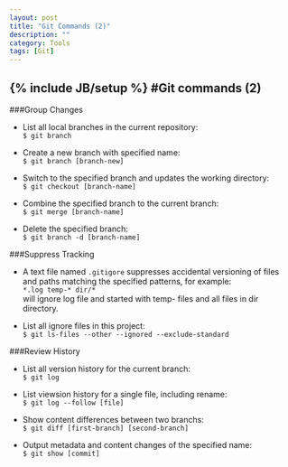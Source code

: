 ```yaml
---
layout: post
title: "Git Commands (2)"
description: ""
category: Tools
tags: [Git]
---
```

{% include JB/setup %}
#Git commands (2)
---

###Group Changes
- List all local branches in the current repository:   
`$ git branch`   

- Create a new branch with specified name:   
`$ git branch [branch-new]`   

- Switch to the specified branch and updates the working directory:   
`$ git checkout [branch-name]`

- Combine the specified branch to the current branch:   
`$ git merge [branch-name]`

- Delete the specified branch:   
`$ git branch -d [branch-name]`

###Suppress Tracking
- A text file named `.gitigore` suppresses accidental versioning of files and paths matching the specified patterns, for example:   
`*.log temp-* dir/*`   
will ignore log file and started with temp- files and all files in dir directory.   

- List all ignore files in this project:   
`$ git ls-files --other --ignored --exclude-standard`   

###Review History
- List all version history for the current branch:   
`$ git log`

- List viewsion history for a single file, including rename:   
`$ git log --follow [file]`

- Show content differences between two branchs:   
`$ git diff [first-branch] [second-branch]`

- Output metadata and content changes of the specified name:   
`$ git show [commit]`